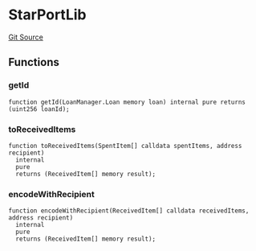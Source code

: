 # StarPortLib
[Git Source](https://github.com/AstariaXYZ/starport/blob/62254f50a959b2db00a7aa352d8f4d9e5269a8bb/src/lib/StarPortLib.sol)


## Functions
### getId


```solidity
function getId(LoanManager.Loan memory loan) internal pure returns (uint256 loanId);
```

### toReceivedItems


```solidity
function toReceivedItems(SpentItem[] calldata spentItems, address recipient)
  internal
  pure
  returns (ReceivedItem[] memory result);
```

### encodeWithRecipient


```solidity
function encodeWithRecipient(ReceivedItem[] calldata receivedItems, address recipient)
  internal
  pure
  returns (ReceivedItem[] memory result);
```


